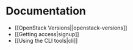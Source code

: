 # Documentation

* [[OpenStack Versions||openstack-versions]]
* [[Getting access|signup]]
* [[Using the CLI tools|cli]]
